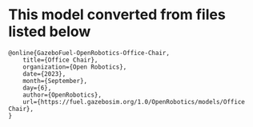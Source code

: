 # This model converted from files listed below

```
@online{GazeboFuel-OpenRobotics-Office-Chair,
	title={Office Chair},
	organization={Open Robotics},
	date={2023},
	month={September},
	day={6},
	author={OpenRobotics},
	url={https://fuel.gazebosim.org/1.0/OpenRobotics/models/Office Chair},
}
```
